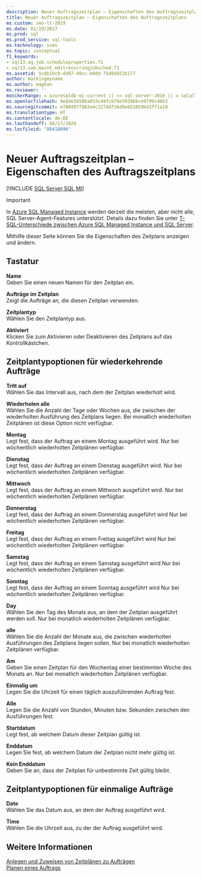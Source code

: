 ```yaml
---
description: Neuer Auftragszeitplan – Eigenschaften des Auftragszeitplans
title: Neuer Auftragszeitplan – Eigenschaften des Auftragszeitplans
ms.custom: seo-lt-2019
ms.date: 01/19/2017
ms.prod: sql
ms.prod_service: sql-tools
ms.technology: ssms
ms.topic: conceptual
f1_keywords:
- sql13.ag.job.scheduleproperties.f1
- sql13.swb.maint.editrecurringjobsched.f1
ms.assetid: 5c0b1bc9-dd87-49cc-b0dd-75d0d922b177
author: markingmyname
ms.author: maghan
ms.reviewer: ''
monikerRange: = azuresqldb-mi-current || >= sql-server-2016 || = sqlallproducts-allversions
ms.openlocfilehash: 9e8de50586a033c49fcb79e392966ce9799c48b3
ms.sourcegitcommit: e700497f962e4c2274df16d9e651059b42ff1a10
ms.translationtype: HT
ms.contentlocale: de-DE
ms.lasthandoff: 08/17/2020
ms.locfileid: "88418096"
---
```

# <a name="new-job-schedule---job-schedule-properties"></a>Neuer Auftragszeitplan – Eigenschaften des Auftragszeitplans
[!INCLUDE [SQL Server SQL MI](../../includes/applies-to-version/sql-asdbmi.md)]

> [!IMPORTANT]  
> In [Azure SQL Managed Instance](https://docs.microsoft.com/azure/sql-database/sql-database-managed-instance) werden derzeit die meisten, aber nicht alle, SQL Server-Agent-Features unterstützt. Details dazu finden Sie unter [T-SQL-Unterschiede zwischen Azure SQL Managed Instance und SQL Server](https://docs.microsoft.com/azure/sql-database/sql-database-managed-instance-transact-sql-information#sql-server-agent).

Mithilfe dieser Seite können Sie die Eigenschaften des Zeitplans anzeigen und ändern.  
  
## <a name="options"></a>Tastatur  
**Name**  
Geben Sie einen neuen Namen für den Zeitplan ein.  
  
**Aufträge im Zeitplan**  
Zeigt die Aufträge an, die diesen Zeitplan verwenden.  
  
**Zeitplantyp**  
Wählen Sie den Zeitplantyp aus.  
  
**Aktiviert**  
Klicken Sie zum Aktivieren oder Deaktivieren des Zeitplans auf das Kontrollkästchen.  
  
## <a name="recurring-schedule-types-options"></a>Zeitplantypoptionen für wiederkehrende Aufträge  
**Tritt auf**  
Wählen Sie das Intervall aus, nach dem der Zeitplan wiederholt wird.  
  
**Wiederholen alle**  
Wählen Sie die Anzahl der Tage oder Wochen aus, die zwischen der wiederholten Ausführung des Zeitplans liegen. Bei monatlich wiederholten Zeitplänen ist diese Option nicht verfügbar.  
  
**Montag**  
Legt fest, dass der Auftrag an einem Montag ausgeführt wird. Nur bei wöchentlich wiederholten Zeitplänen verfügbar.  
  
**Dienstag**  
Legt fest, dass der Auftrag an einem Dienstag ausgeführt wird. Nur bei wöchentlich wiederholten Zeitplänen verfügbar.  
  
**Mittwoch**  
Legt fest, dass der Auftrag an einem Mittwoch ausgeführt wird. Nur bei wöchentlich wiederholten Zeitplänen verfügbar.  
  
**Donnerstag**  
Legt fest, dass der Auftrag an einem Donnerstag ausgeführt wird Nur bei wöchentlich wiederholten Zeitplänen verfügbar.  
  
**Freitag**  
Legt fest, dass der Auftrag an einem Freitag ausgeführt wird Nur bei wöchentlich wiederholten Zeitplänen verfügbar.  
  
**Samstag**  
Legt fest, dass der Auftrag an einem Samstag ausgeführt wird Nur bei wöchentlich wiederholten Zeitplänen verfügbar.  
  
**Sonntag**  
Legt fest, dass der Auftrag an einem Sonntag ausgeführt wird Nur bei wöchentlich wiederholten Zeitplänen verfügbar.  
  
**Day**  
Wählen Sie den Tag des Monats aus, an dem der Zeitplan ausgeführt werden soll. Nur bei monatlich wiederholten Zeitplänen verfügbar.  
  
**alle**  
Wählen Sie die Anzahl der Monate aus, die zwischen wiederholten Ausführungen des Zeitplans liegen sollen. Nur bei monatlich wiederholten Zeitplänen verfügbar.  
  
**Am**  
Geben Sie einen Zeitplan für den Wochentag einer bestimmten Woche des Monats an. Nur bei monatlich wiederholten Zeitplänen verfügbar.  
  
**Einmalig um**  
Legen Sie die Uhrzeit für einen täglich auszuführenden Auftrag fest.  
  
**Alle**  
Legen Sie die Anzahl von Stunden, Minuten bzw. Sekunden zwischen den Ausführungen fest.  
  
**Startdatum**  
Legt fest, ab welchem Datum dieser Zeitplan gültig ist.  
  
**Enddatum**  
Legen Sie fest, ab welchem Datum der Zeitplan nicht mehr gültig ist.  
  
**Kein Enddatum**  
Geben Sie an, dass der Zeitplan für unbestimmte Zeit gültig bleibt.  
  
## <a name="one-time-schedule-types-options"></a>Zeitplantypoptionen für einmalige Aufträge  
**Date**  
Wählen Sie das Datum aus, an dem der Auftrag ausgeführt wird.  
  
**Time**  
Wählen Sie die Uhrzeit aus, zu der der Auftrag ausgeführt wird.  
  
## <a name="see-also"></a>Weitere Informationen  
[Anlegen und Zuweisen von Zeitplänen zu Aufträgen](../../ssms/agent/create-and-attach-schedules-to-jobs.md)  
[Planen eines Auftrags](../../ssms/agent/schedule-a-job.md)  
  

